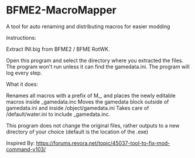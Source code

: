 # BFME2-MacroMapper
A tool for auto renaming and distributing macros for easier modding

Instructions:

Extract INI.big from BFME2 / BFME RotWK.

Open this program and select the directory where you extracted the 
files. The program won't run unless it can find the gamedata.ini.
The program will log every step.


What it does:

Renames all macros with a prefix of M_, and places the newly editable macros inside _gamedata.inc
Moves the gamedata block outside of gamedata.ini and inside /object/gamedata.ini
Takes care of /default/water.ini to include _gamedata.inc.

This program does not change the original files, rather outputs to a 
new directory of your choice (default is the location of the .exe)

Inspired By: https://forums.revora.net/topic/45037-tool-to-fix-mod-command-v103/

